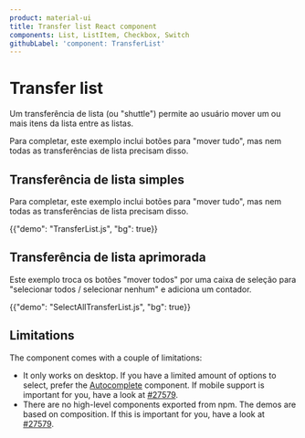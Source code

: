 ```yaml
---
product: material-ui
title: Transfer list React component
components: List, ListItem, Checkbox, Switch
githubLabel: 'component: TransferList'
---
```


# Transfer list

<p class="description">Um transferência de lista (ou "shuttle") permite ao usuário mover um ou mais itens da lista entre as listas.</p>

Para completar, este exemplo inclui botões para "mover tudo", mas nem todas as transferências de lista precisam disso.

## Transferência de lista simples

Para completar, este exemplo inclui botões para "mover tudo", mas nem todas as transferências de lista precisam disso.

{{"demo": "TransferList.js", "bg": true}}

## Transferência de lista aprimorada

Este exemplo troca os botões "mover todos" por uma caixa de seleção para "selecionar todos / selecionar nenhum" e adiciona um contador.

{{"demo": "SelectAllTransferList.js", "bg": true}}

## Limitations

The component comes with a couple of limitations:

- It only works on desktop. If you have a limited amount of options to select, prefer the [Autocomplete](/material-ui/react-autocomplete/#multiple-values) component. If mobile support is important for you, have a look at [#27579](https://github.com/mui/material-ui/issues/27579).
- There are no high-level components exported from npm. The demos are based on composition. If this is important for you, have a look at [#27579](https://github.com/mui/material-ui/issues/27579).
